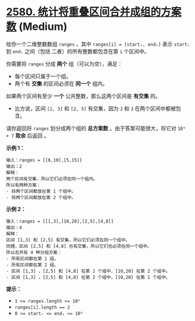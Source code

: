 # [2580. 统计将重叠区间合并成组的方案数][link] (Medium)

[link]: https://leetcode.cn/problems/count-ways-to-group-overlapping-ranges/

给你一个二维整数数组 `ranges` ，其中 `ranges[i] = [startᵢ, endᵢ]` 表示 `startᵢ` 到 `endᵢ` 之间（包括
二者）的所有整数都包含在第 `i` 个区间中。

你需要将 `ranges` 分成 **两个** 组（可以为空），满足：

- 每个区间只属于一个组。
- 两个有 **交集** 的区间必须在 **同一个** 组内。

如果两个区间有至少 **一个** 公共整数，那么这两个区间是 **有交集** 的。

- 比方说，区间 `[1, 3]` 和 `[2, 5]` 有交集，因为 `2` 和 `3` 在两个区间中都被包含。

请你返回将 `ranges` 划分成两个组的 **总方案数** 。由于答案可能很大，将它对 `10⁹ + 7` **取余** 后返回
。

**示例 1：**

```
输入：ranges = [[6,10],[5,15]]
输出：2
解释：
两个区间有交集，所以它们必须在同一个组内。
所以有两种方案：
- 将两个区间都放在第 1 个组中。
- 将两个区间都放在第 2 个组中。

```

**示例 2：**

```
输入：ranges = [[1,3],[10,20],[2,5],[4,8]]
输出：4
解释：
区间 [1,3] 和 [2,5] 有交集，所以它们必须在同一个组中。
同理，区间 [2,5] 和 [4,8] 也有交集，所以它们也必须在同一个组中。
所以总共有 4 种分组方案：
- 所有区间都在第 1 组。
- 所有区间都在第 2 组。
- 区间 [1,3] ，[2,5] 和 [4,8] 在第 1 个组中，[10,20] 在第 2 个组中。
- 区间 [1,3] ，[2,5] 和 [4,8] 在第 2 个组中，[10,20] 在第 1 个组中。

```

**提示：**

- `1 <= ranges.length <= 10⁵`
- `ranges[i].length == 2`
- `0 <= startᵢ <= endᵢ <= 10⁹`
